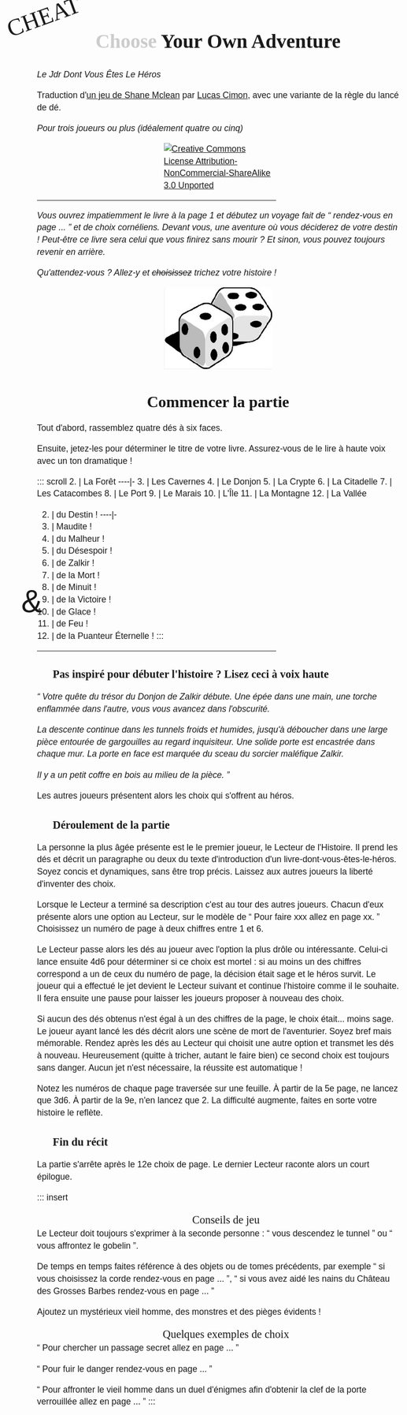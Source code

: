# <span class="choose">Choose</span> Your Own Adventure
<div class="cheat">Cheat</div>

_Le Jdr Dont Vous Êtes Le Héros_

Traduction d'[un jeu de Shane Mclean](http://cheatyourownadventure.co.uk) par [Lucas Cimon](https://chezsoi.org/lucas/blog/), avec une variante de la règle du lancé de dé.

_Pour trois joueurs ou plus (idéalement quatre ou cinq)_

<a rel="license" href="https://creativecommons.org/licenses/by-nc-sa/3.0/"><img alt="Creative Commons License Attribution-NonCommercial-ShareAlike 3.0 Unported" style="border-width:0" src="https://i.creativecommons.org/l/by-nc-sa/3.0/88x31.png" /></a>

---

_Vous ouvrez impatiemment le livre à la page 1 et débutez un voyage fait de “ rendez-vous en page ... ” et de choix cornéliens.
Devant vous, une aventure où vous déciderez de votre destin !
Peut-être ce livre sera celui que vous finirez sans mourir ?
Et sinon, vous pouvez toujours revenir en arrière._

_Qu'attendez-vous ? Allez-y et ~~choisissez~~ trichez votre histoire !_

![](dice.png)

## Commencer la partie

Tout d'abord, rassemblez quatre dés à six faces.

Ensuite, jetez-les pour déterminer le titre de votre livre.
Assurez-vous de le lire à haute voix avec un ton dramatique !

::: scroll
2.  | La Forêt
----|-
3.  | Les Cavernes
4.  | Le Donjon
5.  | La Crypte
6.  | La Citadelle
7.  | Les Catacombes
8.  | Le Port
9.  | Le Marais
10. | L'Île
11. | La Montagne
12. | La Vallée

<div class="and">&</div>

2.  | du Destin !
----|-
3.  | Maudite !
4.  | du Malheur !
5.  | du Désespoir !
6.  | de Zalkir !
7.  | de la Mort !
8.  | de Minuit !
9.  | de la Victoire !
10. | de Glace !
11. | de Feu !
12. | de la Puanteur Éternelle !
:::
---

### Pas inspiré pour débuter l'histoire ? Lisez ceci à voix haute

_“ Votre quête du trésor du Donjon de Zalkir débute.
Une épée dans une main, une torche enflammée dans l'autre, vous vous avancez dans l'obscurité._

_La descente continue dans les tunnels froids et humides, jusqu'à déboucher dans une large pièce
entourée de gargouilles au regard inquisiteur. Une solide porte est encastrée dans chaque mur.
La porte en face est marquée du sceau du sorcier maléfique Zalkir._

_Il y a un petit coffre en bois au milieu de la pièce. ”_

Les autres joueurs présentent alors les choix qui s'offrent au héros.


### Déroulement de la partie

La personne la plus âgée présente est le le premier joueur, le Lecteur de l'Histoire.
Il prend les dés et décrit un paragraphe ou deux du texte d'introduction d'un livre-dont-vous-êtes-le-héros.
Soyez concis et dynamiques, sans être trop précis. Laissez aux autres joueurs la liberté d'inventer des choix.

Lorsque le Lecteur a terminé sa description c'est au tour des autres joueurs.
Chacun d'eux présente alors une option au Lecteur, sur le modèle de
“ Pour faire xxx allez en page xx. ” Choisissez un numéro de page à deux chiffres entre 1 et 6.

Le Lecteur passe alors les dés au joueur avec l'option la plus drôle ou intéressante.
Celui-ci lance ensuite 4d6 pour déterminer si ce choix est mortel :
si au moins un des chiffres correspond a un de ceux du numéro de page,
la décision était sage et le héros survit.
Le joueur qui a effectué le jet devient le Lecteur suivant et continue l'histoire comme il le souhaite.
Il fera ensuite une pause pour laisser les joueurs proposer à nouveau des choix.

Si aucun des dés obtenus n'est égal à un des chiffres de la page,
le choix était... moins sage.
Le joueur ayant lancé les dés décrit alors une scène de mort de l'aventurier.
Soyez bref mais mémorable. Rendez après les dés au Lecteur qui choisit une autre option et transmet les dés à nouveau.
Heureusement (quitte à tricher, autant le faire bien) ce second choix est toujours sans danger.
Aucun jet n'est nécessaire, la réussite est automatique !

Notez les numéros de chaque page traversée sur une feuille.
À partir de la 5e page, ne lancez que 3d6. À partir de la 9e, n'en lancez que 2.
La difficulté augmente, faites en sorte votre histoire le reflète.


### Fin du récit

La partie s'arrête après le 12e choix de page.
Le dernier Lecteur raconte alors un court épilogue.

::: insert
<header class="h3">Conseils de jeu</header>
Le Lecteur doit toujours s'exprimer à la seconde personne :
“ vous descendez le tunnel ” ou “ vous affrontez le gobelin ”.

De temps en temps faites référence à des objets ou de tomes précédents,
par exemple “ si vous choisissez la corde rendez-vous en page ... ”,
“ si vous avez aidé les nains du Château des Grosses Barbes rendez-vous en page ... ”

Ajoutez un mystérieux vieil homme, des monstres et des pièges évidents !

<header class="h3">Quelques exemples de choix</header>
“ Pour chercher un passage secret allez en page ... ”

“ Pour fuir le danger rendez-vous en page ... ”

“ Pour affronter le vieil homme dans un duel d'énigmes afin d'obtenir la clef de la porte verrouillée allez en page ... ”
:::

<style type="text/css">
@font-face {
  font-family: Ringbearer;
  src: url('RINGBEARER.TTF') format('truetype');
}
@font-face {
  font-family: TampusSansITC;
  src: url('TEMPSITC.TTF') format('truetype');
}
body {
  max-width: 46rem;
  margin: 0 auto;
  padding: 0 4rem;
  font-family: Calibri,Arial,sans-serif;
  font-size: 1.1rem;
  line-height: 1.4;
}
h1, h2 {
  font-family: Ringbearer;
  font-size: 2.5rem;
  text-align: center;
}
@media print { h1 { margin: 6rem 0; } }
h2 {
  font-size: 2rem;
  margin-bottom: 0;
}
@media print { h2 { margin-top: 8rem; } }
h3, .h3 {
  font-family: Ringbearer;
  font-size: 1.4rem;
  margin-left: 2rem;
  margin-bottom: 0;
}
img {
  display: block;
  margin: 0 auto;
  max-width: 30%;
}
.scroll {
  background-image: url(scroll.png);
  background-size: cover;
  background-repeat: no-repeat;
  background-position-y: -2.5rem;
  padding: 2rem;
}
@media print {
  .scroll {
    background-position-y: -1rem;
    background-position-x: -3.5rem;
    background-size: 120%;
  }
}
p { break-inside: avoid; }
table {
  padding: 2.5rem 0;
  break-inside: avoid;
}
table:first-of-type {
  float: left;
  margin-left: 9rem;
  margin-right: 3rem;
}
@media print { table:first-of-type { margin-left: 3rem; } }
table:nth-of-type(2) {
  margin-left: 3rem;
  margin-right: 3rem;
}
@media print { table:nth-of-type(2) { margin-right: 0; } }
.and {
  float: left;
  font-size: 4rem;
  margin-top: 9rem;
  margin-left: -2rem;
  margin-right: 1rem;
}
th { font-weight: normal; }
tr { text-align: left; }
hr { width: 66%; clear: both; }
section { position: relative; }
.choose { color: #ccc; }
.cheat {
  font-family: TampusSansITC;
  font-size: 3rem;
  text-transform: uppercase;
  display: inline-block;
  transform: rotate(-20deg);
  transform-origin: 50% 50%;
  position: absolute;
  top: 0;
  left: 5vw;
}
@media print { .cheat { left: 2vw; } }
.insert {
  float: right;
  margin-left: 1rem;
  border: 2px solid #444;
  padding: 0 .5rem;
}
</style>
